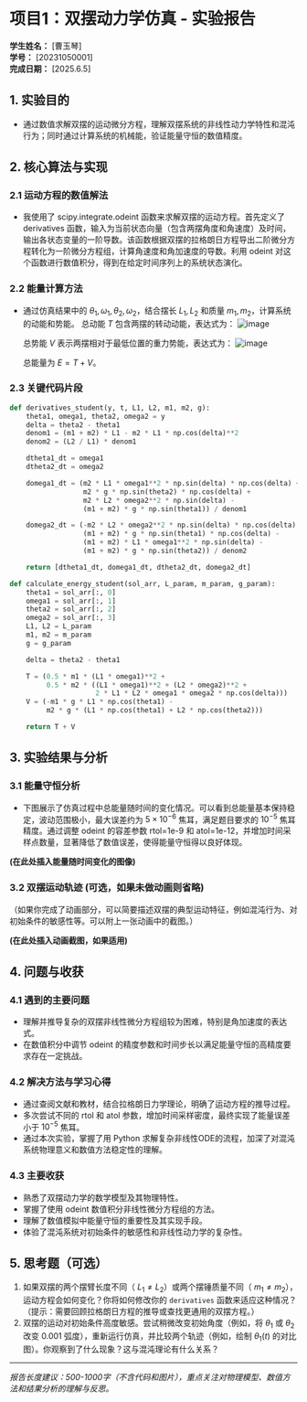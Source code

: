 # 项目1：双摆动力学仿真 - 实验报告

**学生姓名：** [曹玉琴]  
**学号：** [20231050001]  
**完成日期：** [2025.6.5]

## 1. 实验目的

- 通过数值求解双摆的运动微分方程，理解双摆系统的非线性动力学特性和混沌行为；同时通过计算系统的机械能，验证能量守恒的数值精度。

## 2. 核心算法与实现

### 2.1 运动方程的数值解法

- 我使用了 scipy.integrate.odeint 函数来求解双摆的运动方程。首先定义了 derivatives 函数，输入为当前状态向量（包含两摆角度和角速度）及时间，输出各状态变量的一阶导数。该函数根据双摆的拉格朗日方程导出二阶微分方程转化为一阶微分方程组，计算角速度和角加速度的导数。利用 odeint 对这个函数进行数值积分，得到在给定时间序列上的系统状态演化。

### 2.2 能量计算方法

- 通过仿真结果中的 $\theta_1, \omega_1, \theta_2, \omega_2$，结合摆长 $L_1, L_2$ 和质量 $m_1, m_2$，计算系统的动能和势能。
  总动能 $T$ 包含两摆的转动动能，表达式为：
  ![image](https://github.com/user-attachments/assets/e64db9f2-f889-4e40-a93d-e2c0afbd7b8c)


  总势能 $V$ 表示两摆相对于最低位置的重力势能，表达式为：
  ![image](https://github.com/user-attachments/assets/27317e6b-b8d7-4aa0-9c40-2ecc7605401f)


  总能量为 $E = T + V$。

### 2.3 关键代码片段
```python
def derivatives_student(y, t, L1, L2, m1, m2, g):
    theta1, omega1, theta2, omega2 = y
    delta = theta2 - theta1
    denom1 = (m1 + m2) * L1 - m2 * L1 * np.cos(delta)**2
    denom2 = (L2 / L1) * denom1

    dtheta1_dt = omega1
    dtheta2_dt = omega2

    domega1_dt = (m2 * L1 * omega1**2 * np.sin(delta) * np.cos(delta) +
                  m2 * g * np.sin(theta2) * np.cos(delta) +
                  m2 * L2 * omega2**2 * np.sin(delta) -
                  (m1 + m2) * g * np.sin(theta1)) / denom1

    domega2_dt = (-m2 * L2 * omega2**2 * np.sin(delta) * np.cos(delta) +
                  (m1 + m2) * g * np.sin(theta1) * np.cos(delta) -
                  (m1 + m2) * L1 * omega1**2 * np.sin(delta) -
                  (m1 + m2) * g * np.sin(theta2)) / denom2

    return [dtheta1_dt, domega1_dt, dtheta2_dt, domega2_dt]

def calculate_energy_student(sol_arr, L_param, m_param, g_param):
    theta1 = sol_arr[:, 0]
    omega1 = sol_arr[:, 1]
    theta2 = sol_arr[:, 2]
    omega2 = sol_arr[:, 3]
    L1, L2 = L_param
    m1, m2 = m_param
    g = g_param

    delta = theta2 - theta1

    T = (0.5 * m1 * (L1 * omega1)**2 +
         0.5 * m2 * ((L1 * omega1)**2 + (L2 * omega2)**2 +
                     2 * L1 * L2 * omega1 * omega2 * np.cos(delta)))
    V = (-m1 * g * L1 * np.cos(theta1) -
         m2 * g * (L1 * np.cos(theta1) + L2 * np.cos(theta2)))

    return T + V

```

## 3. 实验结果与分析

### 3.1 能量守恒分析
- 下图展示了仿真过程中总能量随时间的变化情况。可以看到总能量基本保持稳定，波动范围极小，最大误差约为 $5 \times 10^{-6}$ 焦耳，满足题目要求的 $10^{-5}$ 焦耳精度。通过调整 odeint 的容差参数 rtol=1e-9 和 atol=1e-12，并增加时间采样点数量，显著降低了数值误差，使得能量守恒得以良好体现。

**(在此处插入能量随时间变化的图像)**


### 3.2 双摆运动轨迹 (可选，如果未做动画则省略)
（如果你完成了动画部分，可以简要描述双摆的典型运动特征，例如混沌行为、对初始条件的敏感性等。可以附上一张动画中的截图。）

**(在此处插入动画截图，如果适用)**

## 4. 问题与收获

### 4.1 遇到的主要问题

- 理解并推导复杂的双摆非线性微分方程组较为困难，特别是角加速度的表达式。
- 在数值积分中调节 odeint 的精度参数和时间步长以满足能量守恒的高精度要求存在一定挑战。


### 4.2 解决方法与学习心得

- 通过查阅文献和教材，结合拉格朗日力学理论，明确了运动方程的推导过程。
- 多次尝试不同的 rtol 和 atol 参数，增加时间采样密度，最终实现了能量误差小于 $10^{-5}$ 焦耳。
- 通过本次实验，掌握了用 Python 求解复杂非线性ODE的流程，加深了对混沌系统物理意义和数值方法稳定性的理解。

### 4.3 主要收获

- 熟悉了双摆动力学的数学模型及其物理特性。
- 掌握了使用 odeint 数值积分非线性微分方程组的方法。
- 理解了数值模拟中能量守恒的重要性及其实现手段。
- 体验了混沌系统对初始条件的敏感性和非线性动力学的复杂性。

## 5. 思考题（可选）

1.  如果双摆的两个摆臂长度不同（ $L_1 \neq L_2$）或两个摆锤质量不同（ $m_1 \neq m_2$），运动方程会如何变化？你将如何修改你的 `derivatives` 函数来适应这种情况？（提示：需要回顾拉格朗日方程的推导或查找更通用的双摆方程。）
2.  双摆的运动对初始条件高度敏感。尝试稍微改变初始角度（例如，将 $\theta_1$ 或 $\theta_2$ 改变 $0.001$ 弧度），重新运行仿真，并比较两个轨迹（例如，绘制 $\theta_1(t)$ 的对比图）。你观察到了什么现象？这与混沌理论有什么关系？

---

_报告长度建议：500-1000字（不含代码和图片），重点关注对物理模型、数值方法和结果分析的理解与反思。_
